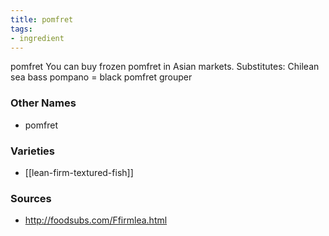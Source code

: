 ```yaml
---
title: pomfret
tags:
- ingredient
---
```

pomfret You can buy frozen pomfret in Asian markets. Substitutes: Chilean sea bass pompano = black pomfret grouper

### Other Names

* pomfret

### Varieties

* [[lean-firm-textured-fish]]

### Sources
* http://foodsubs.com/Ffirmlea.html
